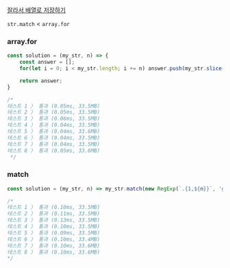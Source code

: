 [잘라서 배열로 저장하기
](https://school.programmers.co.kr/learn/courses/30/lessons/120913)

`str.match` < `array.for`

### array.for
```js
const solution = (my_str, n) => {
    const answer = [];
    for(let i = 0; i < my_str.length; i += n) answer.push(my_str.slice(i, i+n));

    return answer;
}

/*
테스트 1 〉	통과 (0.05ms, 33.5MB)
테스트 2 〉	통과 (0.05ms, 33.5MB)
테스트 3 〉	통과 (0.06ms, 33.5MB)
테스트 4 〉	통과 (0.04ms, 33.5MB)
테스트 5 〉	통과 (0.04ms, 33.6MB)
테스트 6 〉	통과 (0.04ms, 33.5MB)
테스트 7 〉	통과 (0.04ms, 33.5MB)
테스트 8 〉	통과 (0.05ms, 33.6MB)
 */
```
### match
```js
const solution = (my_str, n) => my_str.match(new RegExp(`.{1,${n}}`, 'g'));

/*
테스트 1 〉	통과 (0.10ms, 33.5MB)
테스트 2 〉	통과 (0.11ms, 33.5MB)
테스트 3 〉	통과 (0.13ms, 33.5MB)
테스트 4 〉	통과 (0.10ms, 33.5MB)
테스트 5 〉	통과 (0.09ms, 33.5MB)
테스트 6 〉	통과 (0.10ms, 33.4MB)
테스트 7 〉	통과 (0.10ms, 33.6MB)
테스트 8 〉	통과 (0.10ms, 33.6MB)
*/
```